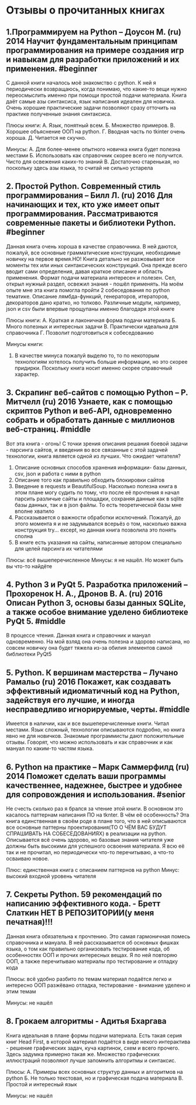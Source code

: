 # Отзывы о прочитанных книгах

## 1.Программируем на Python – Доусон М. (ru) 2014 Научит фундаментальным принципам программирования на примере создания игр и навыкам для разработки приложений и их применения. #beginner

С данной книги началось моё знакомство с python. К ней я периодически возвращаюсь, когда понимаю, что какие-то вещи нужно переосмыслить именно при помощи простой подачи материала. Книга даёт самые азы синтаксиса, 
язык написания идеален для новичка. Очень хорошие практические задачи позволяют сразу отточить на практике полученные знания синтаксиса.

Плюсы книги:
А. Язык, понятный всем.
Б. Множество примеров.
В. Хорошее объяснение ООП на python.
Г. Вводная часть по tkinter очень хороша.
Д. Читается не скучно.

Минусы:
А. Для более-менее опытного новичка книга будет полезна местами
Б. Использовать как справочник скорее всего не получится. Чисто для освежения каких-то знаний
В. Достаточно старенькая, но поскольку здесь азы языка, то считай не сильно устарела


## 2. Простой Python. Современный стиль программирования – Билл Л. (ru) 2016 Для начинающих и тех, кто уже имеет опыт программирования. Рассматриваются современные пакеты и библиотеки Python. #beginner

Данная книга очень хороша в качестве справочника. В ней даются, пожалуй, все основные грамматические конструкции, необходимые новичку на первое время.НО! Книга детально не разжовывает все моменты тех или иных синтаксических 
конструкций. Она прежде всего вводит сами определения, давая краткое описание и область применения. Формат подачи материала интересен и полезен. Сел, открыл нужный раздел, освежил знания - пошёл применять. 
На моём опыте мне эта книга помогла пройти 2 собеседования по python тематике. Описание лямбда-функций, генераторов, итераторов, декораторов дано кратко, но толково. Различные модули, например, json и csv были впервые прощупаны 
именно благодаря этой книге

Плюсы книги:
А. Краткая и лаконичная форма подачи материала
Б. Много полезных и интересных задачи
В. Практически идеальна для справочника
Г. Позволит подготовиться к собеседованию

Минусы книги:
1. В качестве минуса пожалуй выделю то, то по некоторым технологиям хотелось получить больше информации, но это скорее придирки. Поскольку книга носит именно скорее справочный характер.


## 3. Скрапинг веб-сайтов с помощью Python – Р. Митчелл (ru) 2016 Узнаете, как с помощью скриптов Python и веб-API, одновременно собрать и обработать данные с миллионов веб-страниц. #middle

Вот эта книга - огонь! С точки зрения описания решания боевой задачи - парсинга сайтов, и введения во все связанные с этой задачей технологии, книга является одной из лучших. 
Что ожидает читателя? 
1. Описание основных способов хранения информации- базы данных, csv, json и работа с ними в python
2. Описание того как правильно обходить блокировки сайтов
3. Введение в requests и BeautifulSoup. Насколько полезна книга в этом плане могу судить по тому, что после её прочтения я начал парсить различые сайты и площадки, сохраняя данные как в sqlite базы данных, так и в json файлы. То 
есть теоретической базы мне вполне хватило
4. Рассказывается о важности обработки исключений. Пожалуй, до этого момента я и не задумывался всерьёз о том, насколько важна конструкция try... except, но данная книга позволила это понять сполна
5. В книге есть указания на сайты, написанные автором специально для целей парсинга их читателями

Плюсы: всё вышеперечисленное
Минусы: я не нашёл. Но может быть вы что-то найдёте


## 4. Python 3 и PyQt 5. Разработка приложений – Прохоренок Н. А., Дронов В. А. (ru) 2016 Описан Python 3, основы базы данных SQLite, а также особое внимание уделено библиотеке PyQt 5. #middle

В процессе чтения. Данная книга и справочник и мануал одновременно. На мой взляд она очень полезна и здорово написана, но совсем новичку она будет тяжела из-за обилия элементов самой библиотеки PyQt5


## 5. Python. К вершинам мастерства – Лучано Рамальо (ru) 2016 Покажет, как создавать эффективный идиоматичный код на Python, задействуя его лучшие, и иногда несправедливо игнорируемые, черты. #middle

Имеется в наличии, как и все вышеперечисленные книги. Читал местами. Язык сложный, технологии описываются подробно, но книга явно не для новичков. Знакомые программисты дают положительные отзывы. Говорят, что можно использовать 
и как справочник и как мануал по каким-то частям языка.


## 6. Python на практике – Марк Саммерфилд (ru) 2014 Поможет сделать ваши программы качественнее, надежнее, быстрее и удобнее для сопровождения и использования. #senior

Не счесть сколько раз я брался за чтение этой книги. В основном это касалось паттернам написания ПО на tknter. В чём её особенность?
Эта книга единственная в своём роде в плане того, что в ней описываются все основные паттерны проектирования(ТО О ЧЁМ ВАС БУДУТ СПРАШИВАТЬ НА СОБЕСЕДОВАНИЯХ) в реализации на python. Описывается всё очень здорово, но базовые знания 
читателя уже должны быть высокими для успешного освоения материала. Я всю её так и не прочитал, но периодически что-то перечитываю, а что-то осваиваю новое.

Плюс: единственная книга с описанием паттернов на python
Минус: высокий входной уровень читателя


## 7. Секреты Python. 59 рекомендаций по написанию эффективного кода. - Бретт Слаткин НЕТ В РЕПОЗИТОРИИ(у меня печатная)!!!

Данная книга обязательна к прочтению. Это самая гармоничная помесь справочника и мануала. В ней рассказывается об основных фишках языка, о том как правильно организовать тестирование кода, об особенностях ООП и прочих интересных вещах. 
Я по ней повторяю ООП, а также перечитываю материалы про тестирование и отладку кода

Плюсы: 
всё удобно разбито по темам
материал подаётся легко и интересно
ООП разжёвано
отладка, тестирование - внимание уделено и этим темам

Минусы:
не нашёл


## 8. Грокаем алгоритмы - Адитья Бхаргава

Книга идеальная в плане формы подачи материала. Есть такая серия книг Head First, в которой материал подаётся в виде некого интерактива - решение графических задач, куча картинок, схем и всего прочего. Здесь задумка примерно такая же. 
Множество графических иллюстраций позволяют лучше запомнить алгоритмы и синтаксис.

Плюсы:
А. Примеры всех основных структур данных и алгоритмов на python
Б. Не только текстовая, но и графическая подача материала
В. Простой и интересный язык

Минусы:
не нашёл

